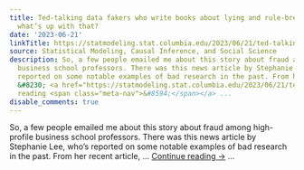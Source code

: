 ```yaml
---
title: Ted-talking data fakers who write books about lying and rule-breaking . . .
  what’s up with that?
date: '2023-06-21'
linkTitle: https://statmodeling.stat.columbia.edu/2023/06/21/ted-talking-data-fakers-who-write-books-about-lying-and-rule-breaking-whats-up-with-that/
source: Statistical Modeling, Causal Inference, and Social Science
description: So, a few people emailed me about this story about fraud among high-profile
  business school professors. There was this news article by Stephanie Lee, who&#8217;s
  reported on some notable examples of bad research in the past. From her recent article,
  &#8230; <a href="https://statmodeling.stat.columbia.edu/2023/06/21/ted-talking-data-fakers-who-write-books-about-lying-and-rule-breaking-whats-up-with-that/">Continue
  reading <span class="meta-nav">&#8594;</span></a> ...
disable_comments: true
---
```

So, a few people emailed me about this story about fraud among high-profile business school professors. There was this news article by Stephanie Lee, who&#8217;s reported on some notable examples of bad research in the past. From her recent article, &#8230; <a href="https://statmodeling.stat.columbia.edu/2023/06/21/ted-talking-data-fakers-who-write-books-about-lying-and-rule-breaking-whats-up-with-that/">Continue reading <span class="meta-nav">&#8594;</span></a> ...